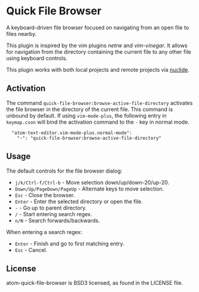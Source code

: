# Quick File Browser

A keyboard-driven file browser focused on navigating from an open file to files
nearby.

This plugin is inspired by the vim plugins *netrw* and *vim-vinegar*. It allows
for navigation from the directory containing the current file to any other file
using keyboard controls.

This plugin works with both local projects and remote projects via
[nuclide](https://github.com/facebook/nuclide).

## Activation

The command `quick-file-browser:browse-active-file-directory` activates the
file browser in the directory of the current file. This command is unbound by
default. If using `vim-mode-plus`, the following entry in `keymap.cson` will
bind the activation command to the `-` key in normal mode.

```
  "atom-text-editor.vim-mode-plus.normal-mode":
    "-": "quick-file-browser:browse-active-file-directory"
```

## Usage

The default controls for the file browser dialog:

* `j/k/Ctrl-f/Ctrl-b` - Move selection down/up/down-20/up-20.
* `Down/Up/PageDown/PageUp` - Alternate keys to move selection.
* `Esc` - Close the browser.
* `Enter` - Enter the selected directory or open the file.
* `-` - Go up to parent directory.
* `/` - Start entering search regex.
* `n/N` - Search forwards/backwards.

When entering a search regex:

* `Enter` - Finish and go to first matching entry.
* `Esc` - Cancel.

## License
atom-quick-file-browser is BSD3 licensed, as found in the LICENSE file.
